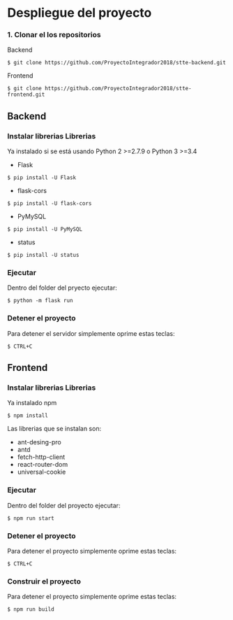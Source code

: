# Despliegue del proyecto

### 1. Clonar el los repositorios
Backend
```
$ git clone https://github.com/ProyectoIntegrador2018/stte-backend.git
```

Frontend
```
$ git clone https://github.com/ProyectoIntegrador2018/stte-frontend.git
```

## Backend

### Instalar librerias Librerias 

Ya instalado si se está usando Python 2 >=2.7.9 o Python 3 >=3.4
* Flask
```
$ pip install -U Flask
```
* flask-cors
```
$ pip install -U flask-cors
```
* PyMySQL
```
$ pip install -U PyMySQL
```
* status
```
$ pip install -U status
```
### Ejecutar

Dentro del folder del pryecto ejecutar:
```
$ python -m flask run
```

### Detener el proyecto
Para detener el servidor simplemente oprime estas teclas:
```
$ CTRL+C
```

## Frontend

### Instalar librerias Librerias 

Ya instalado npm
```
$ npm install
```

Las librerias que se instalan son:
* ant-desing-pro
* antd
* fetch-http-client
* react-router-dom
* universal-cookie

### Ejecutar

Dentro del folder del proyecto ejecutar:
```
$ npm run start
```

### Detener el proyecto
Para detener el proyecto simplemente oprime estas teclas:
```
$ CTRL+C
```

### Construir el proyecto
Para detener el proyecto simplemente oprime estas teclas:
```
$ npm run build
```

